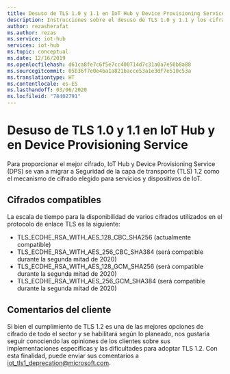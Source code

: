 ```yaml
---
title: Desuso de TLS 1.0 y 1.1 en IoT Hub y Device Provisioning Service (DPS) | Microsoft Docs
description: Instrucciones sobre el desuso de TLS 1.0 y 1.1 y los cifrados admitidos en IoT Hub y DPS.
author: rezasherafat
ms.author: rezas
ms.service: iot-hub
services: iot-hub
ms.topic: conceptual
ms.date: 12/16/2019
ms.openlocfilehash: d61ca8fe7c6f5e7cc400714d7c31a0a7e50b8a88
ms.sourcegitcommit: 05b36f7e0e4ba1a821bacce53a1e3df7e510c53a
ms.translationtype: HT
ms.contentlocale: es-ES
ms.lasthandoff: 03/06/2020
ms.locfileid: "78402791"
---
```

# <a name="deprecation-of-tls-10-and-11-in-iot-hub-and-device-provisioning-service"></a>Desuso de TLS 1.0 y 1.1 en IoT Hub y en Device Provisioning Service

Para proporcionar el mejor cifrado, IoT Hub y Device Provisioning Service (DPS) se van a migrar a Seguridad de la capa de transporte (TLS) 1.2 como el mecanismo de cifrado elegido para servicios y dispositivos de IoT. 

## <a name="supported-ciphers"></a>Cifrados compatibles

La escala de tiempo para la disponibilidad de varios cifrados utilizados en el protocolo de enlace TLS es la siguiente:

* TLS_ECDHE_RSA_WITH_AES_128_CBC_SHA256 (actualmente compatible)
* TLS_ECDHE_RSA_WITH_AES_256_CBC_SHA384 (será compatible durante la segunda mitad de 2020)
* TLS_ECDHE_RSA_WITH_AES_128_GCM_SHA256 (será compatible durante la segunda mitad de 2020)
* TLS_ECDHE_RSA_WITH_AES_256_GCM_SHA384 (será compatible durante la segunda mitad de 2020)


## <a name="customer-feedback"></a>Comentarios del cliente

Si bien el cumplimiento de TLS 1.2 es una de las mejores opciones de cifrado de todo el sector y se habilitará según lo planeado, nos gustaría seguir conociendo las opiniones de los clientes sobre sus implementaciones específicas y las dificultades para adoptar TLS 1.2. Con esta finalidad, puede enviar sus comentarios a [iot_tls1_deprecation@microsoft.com](mailto:iot_tls1_deprecation@microsoft.com).
